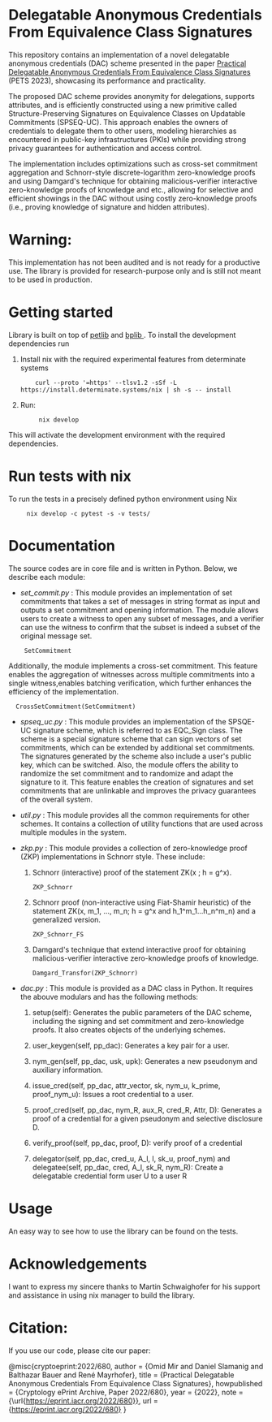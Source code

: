 # **Delegatable Anonymous Credentials From Equivalence Class Signatures**

This repository contains an implementation of a novel delegatable anonymous credentials (DAC) scheme presented in the paper [Practical Delegatable Anonymous Credentials From Equivalence Class Signatures](https://eprint.iacr.org/2022/680) (PETS 2023), showcasing its performance and practicality.

The proposed DAC scheme provides anonymity for delegations, supports attributes, and is efficiently constructed using a new primitive called Structure-Preserving Signatures on Equivalence Classes on Updatable Commitments (SPSEQ-UC). This approach enables the owners of credentials to delegate them to other users, modeling hierarchies as encountered in public-key infrastructures (PKIs) while providing strong privacy guarantees for authentication and access control.

The implementation includes optimizations such as cross-set commitment aggregation and Schnorr-style discrete-logarithm zero-knowledge proofs and using Damgard's technique for obtaining malicious-verifier interactive zero-knowledge proofs of knowledge and etc., allowing for selective and efficient showings in the DAC without using costly zero-knowledge proofs (i.e., proving knowledge of signature and hidden attributes).

# Warning:
This implementation has not been audited and is not ready for a productive use. The library is provided for research-purpose only and is still not meant to be used in production.

#  Getting started
Library is built on top of [petlib](https://github.com/gdanezis/petlib) and [bplib ](https://github.com/gdanezis/bplib). To install the development dependencies run

1. Install nix with the required experimental features from determinate systems

           curl --proto '=https' --tlsv1.2 -sSf -L https://install.determinate.systems/nix | sh -s -- install
    
2. Run: 
            
            nix develop

This will activate the development environment with the required dependencies.

# Run tests with nix

To run the tests in a precisely defined python environment using Nix 
         
         nix develop -c pytest -s -v tests/

# Documentation
The source codes are in core file  and is written in Python. Below, we describe each module:

-   *set_commit.py* : This module provides an implementation of set commitments that takes a set of messages in string format as input and outputs a set commitment and opening information. The module allows users to create a witness to open any subset of messages, and a verifier can use the witness to confirm that the subset is indeed a subset of the original message set.  

         SetCommitment

Additionally, the module implements a cross-set commitment. This feature enables the aggregation of witnesses across multiple commitments into a single witness,enables batching verification, which further enhances the efficiency of the implementation.

      CrossSetCommitment(SetCommitment)

-   *spseq_uc.py* : This module provides an implementation of the SPSQE-UC signature scheme, which is referred to as EQC_Sign class. The scheme is a special signature scheme that can sign vectors of set commitments, which can be extended by additional set commitments. The signatures generated by the scheme also include a user's public key, which can be switched. Also, the module offers the ability to randomize the set commitment and to randomize and adapt the signature to it. This feature enables the creation of signatures and set commitments that are unlinkable and improves the privacy guarantees of the overall system.

-   *util.py* : This module provides all the common requirements for other schemes. It contains a collection of utility functions that are used across multiple modules in the system. 

-   *zkp.py* : This module provides a collection of zero-knowledge proof (ZKP) implementations in Schnorr style. These include:
     1. Schnorr (interactive) proof of the statement ZK(x ; h = g^x). 
            
            ZKP_Schnorr
            
     2. Schnorr proof (non-interactive using Fiat-Shamir heuristic) of the statement ZK(x, m_1, ..., m_n; h = g^x and h_1^m_1...h_n^m_n) and a generalized version.
                  
            ZKP_Schnorr_FS
                  
      3. Damgard's technique that extend interactive proof for obtaining malicious-verifier interactive zero-knowledge proofs of knowledge.
            
            
             Damgard_Transfor(ZKP_Schnorr)  
             

- *dac.py* : This module is provided as a DAC class in Python. It requires the abouve modulars and has the following methods:

     1. setup(self): Generates the public parameters of the DAC scheme, including the signing and set commitment and zero-knowledge proofs. It also creates objects of the underlying schemes.

     2. user_keygen(self, pp_dac): Generates a key pair for a user.

     3. nym_gen(self, pp_dac, usk, upk): Generates a new pseudonym and auxiliary information.

     4. issue_cred(self, pp_dac, attr_vector, sk, nym_u, k_prime, proof_nym_u): Issues a root credential to a user.

     5. proof_cred(self, pp_dac, nym_R, aux_R, cred_R, Attr, D):
    Generates a proof of a credential for a given pseudonym and selective disclosure D.

    6. verify_proof(self, pp_dac, proof, D):  verify proof of a credential

    7. delegator(self, pp_dac, cred_u, A_l, l, sk_u, proof_nym) and delegatee(self, pp_dac, cred, A_l, sk_R, nym_R): Create a delegatable credential form user U to a user R

# Usage

An easy way to see how to use the library can be found on the tests. 

# Acknowledgements
I want to express my sincere thanks to Martin Schwaighofer for his support and assistance in using nix manager to build the library. 

# Citation:
If you use our code, please cite our paper:

@misc{cryptoeprint:2022/680,
      author = {Omid Mir and Daniel Slamanig and Balthazar Bauer and René Mayrhofer},
      title = {Practical Delegatable Anonymous Credentials From Equivalence Class Signatures},
      howpublished = {Cryptology ePrint Archive, Paper 2022/680},
      year = {2022},
      note = {\url{https://eprint.iacr.org/2022/680}},
      url = {https://eprint.iacr.org/2022/680}
}
